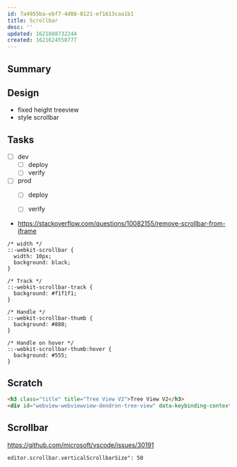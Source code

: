 ```yaml
---
id: 7a4955ba-ebf7-4d88-8121-ef1613caa1b1
title: Scrollbar
desc: ''
updated: 1621888732244
created: 1621624558777
---
```



## Summary

## Design
- fixed height treeview
- style scrollbar

## Tasks
<!-- If your working on a feature, the following are useful to have -->
- [ ] dev
    - [ ] deploy 
    - [ ] verify
- [ ] prod
    - [ ] deploy 
    - [ ] verify



- https://stackoverflow.com/questions/10082155/remove-scrollbar-from-iframe
```
/* width */
::-webkit-scrollbar {
  width: 10px;
  background: black;
}

/* Track */
::-webkit-scrollbar-track {
  background: #f1f1f1; 
}
 
/* Handle */
::-webkit-scrollbar-thumb {
  background: #888; 
}

/* Handle on hover */
::-webkit-scrollbar-thumb:hover {
  background: #555; 
}
```

## Scratch

```html
<h3 class="title" title="Tree View V2">Tree View V2</h3>
<div id="webview-webviewview-dendron-tree-view" data-keybinding-context="30" style="visibility: visible; position: absolute; overflow: hidden; top: 405px; left: 48px; width: 305px; height: 353px;"><iframe class="webview ready" sandbox="allow-scripts allow-same-origin allow-forms allow-pointer-lock allow-downloads" allow="clipboard-read; clipboard-write;" src="vscode-webview://webviewview-dendron-tree-view/index.html?id=webviewview-dendron-tree-view&amp;extensionId=&amp;purpose=undefined&amp;serviceWorkerFetchIgnoreSubdomain=undefined&amp;platform=electron&amp;vscode-resource-origin=https%3A%2F%2Fwebviewview-dendron-tree-view.vscode-webview-test.com" style="border: none; width: 100%; height: 100%;"></iframe></div>
```

## Scrollbar

https://github.com/microsoft/vscode/issues/30191
```
editor.scrollbar.verticalScrollbarSize": 50
```

